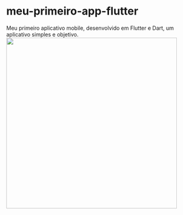# meu-primeiro-app-flutter
Meu primeiro aplicativo mobile, desenvolvido em Flutter e Dart, um aplicativo simples e objetivo.
<img src="https://user-images.githubusercontent.com/77747613/138704275-b0ccd94b-8f55-46fa-a261-72846d888b45.png" width="450">

